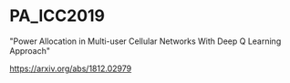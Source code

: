 # PA_ICC2019

"Power Allocation in Multi-user Cellular Networks With Deep Q Learning Approach"

https://arxiv.org/abs/1812.02979
